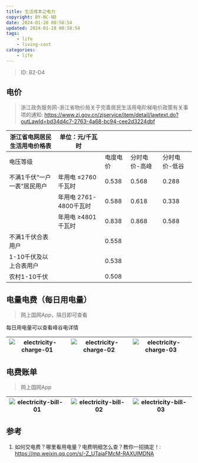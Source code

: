 ```yaml
---
title: 生活成本之电力
copyright: BY-NC-ND
date: 2024-01-28 00:58:54
updated: 2024-01-28 00:58:54
tags:
    - life
    - living-cost
categories:
    - life
---
```


> ID: B2-D4

## 电价

> 浙江政务服务网-浙江省物价局关于完善居民生活用电阶梯电价政策有关事项的通知: <https://www.zj.gov.cn/zjservice/item/detail/lawtext.do?outLawId=bd34d4c7-2763-4a68-bc94-cee2d3224dbf>

| 浙江省电网居民生活用电价格表  |   单位：元/千瓦时                |       |       |       |
|-----------------|-------------------|-------|-------|-------|
| 电压等级            |                   | 电度电价  | 分时电价-高峰  |    分时电价-低谷   |
| 不满1千伏“一户一表”居民用户 | 年用电 ≤2760千瓦时   | 0.538 | 0.568 | 0.288 |
|                 | 年用电 2761-4800千瓦时 | 0.588 | 0.618 | 0.338 |
|                 | 年用电 ≥4801千瓦时   | 0.838 | 0.868 | 0.588 |
| 不满1千伏合表用户       |                   | 0.558 |       |       |
| 1-10千伏及以上合表用户   |                   | 0.538 |       |       |
| 农村1-10千伏        |                   | 0.508 |

## 电量电费（每日用电量）

> 网上国网App，隔日即可查看

每日用电量可以查看峰谷电详情

|![electricity-charge-01](https://v01.static.cc01cc.cn/electricity-charge-01.png?x-oss-process=style/general)|![electricity-charge-02](https://v01.static.cc01cc.cn/electricity-charge-02.png?x-oss-process=style/general)|![electricity-charge-03](https://v01.static.cc01cc.cn/electricity-charge-03.png?x-oss-process=style/general)|
|-|-|-|

## 电费账单

> 网上国网App

|![electricity-bill-01](https://v01.static.cc01cc.cn/electricity-bill-01.png?x-oss-process=style/general)|![electricity-bill-02](https://v01.static.cc01cc.cn/electricity-bill-02.png?x-oss-process=style/general)|![electricity-bill-03](https://v01.static.cc01cc.cn/electricity-bill-03.png?x-oss-process=style/general)|
|-|-|-|

## 参考

1. 如何交电费？哪里看用电量？电费明细怎么查？教你一招搞定！: <https://mp.weixin.qq.com/s/-Z_UTaiaFMcM-RAXUlMDNA>

<!--
Copyright © 2024 [github.com/cc01cc](https://github.com/cc01cc)

本页面采用 [知识共享署名-非商业性使用-禁止演绎 4.0 国际许可协议](https://creativecommons.org/licenses/by-nc-nd/4.0/) 进行许可。

转载请注明原始地址：<https://cc01cc.com/>
-->